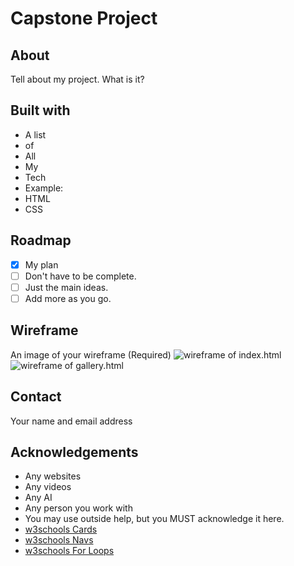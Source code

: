 
# Capstone Project

## About

Tell about my project. What is it?

## Built with

* A list
* of
* All
* My
* Tech
* Example:
* HTML
* CSS

## Roadmap

- [x] My plan
- [ ] Don't have to be complete.
- [ ] Just the main ideas.
- [ ] Add more as you go.

## Wireframe

An image of your wireframe (Required)
![wireframe of index.html](img/wireframe-index.png)
![wireframe of gallery.html](img/wireframe-gallery.png)

## Contact

Your name and email address

## Acknowledgements

* Any websites
* Any videos
* Any AI
* Any person you work with
* You may use outside help, but you MUST acknowledge it here.
* [w3schools Cards](https://www.w3schools.com/bootstrap5/bootstrap_cards.php)
* [w3schools Navs](https://www.w3schools.com/bootstrap5/bootstrap_navs.php)
* [w3schools For Loops](https://www.w3schools.com/js/js_loop_for.asp)